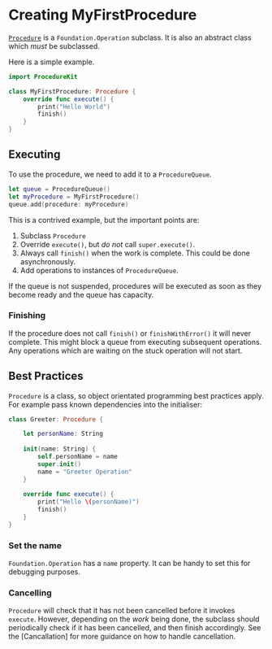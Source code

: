# Creating MyFirstProcedure

[`Procedure`](Classes/Procedure.html) is a `Foundation.Operation` subclass. It is also an abstract class which *must* be subclassed.

Here is a simple example. 

```swift
import ProcedureKit

class MyFirstProcedure: Procedure {
    override func execute() {
        print("Hello World")
        finish()
    }
}
```

## Executing

To use the procedure, we need to add it to a `ProcedureQueue`.

```swift
let queue = ProcedureQueue()
let myProcedure = MyFirstProcedure()
queue.add(procedure: myProcedure)
```

This is a contrived example, but the important points are:

1. Subclass `Procedure`
2. Override `execute()`, but *do not* call `super.execute()`.
3. Always call `finish()` when the work is complete. This could be done asynchronously.
4. Add operations to instances of `ProcedureQueue`.

If the queue is not suspended, procedures will be executed as soon as they become ready and the queue has capacity.

### Finishing

If the procedure does not call `finish()` or `finishWithError()` it will never complete. This might block a queue from executing subsequent operations. Any operations which are waiting on the stuck operation will not start.

## Best Practices

`Procedure` is a class, so object orientated programming best practices apply. For example pass known dependencies into the initialiser:

```swift
class Greeter: Procedure {

    let personName: String
    
    init(name: String) {
        self.personName = name
        super.init()
        name = "Greeter Operation"
    }
    
    override func execute() {
        print("Hello \(personName)")
        finish()
    }
}
```

### Set the name

`Foundation.Operation` has a `name` property. It can be handy to set this for debugging purposes.

### Cancelling

`Procedure` will check that it has not been cancelled before it invokes `execute`. However, depending on the *work* being done, the subclass should periodically check if it has been cancelled, and then finish accordingly. See the [Cancallation] for more guidance on how to handle cancellation.

